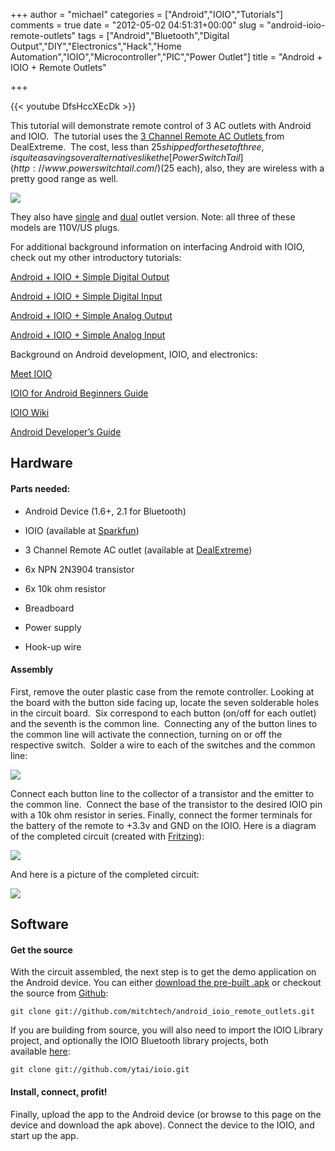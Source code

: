 +++
author = "michael"
categories = ["Android","IOIO","Tutorials"]
comments = true
date = "2012-05-02 04:51:31+00:00"
slug = "android-ioio-remote-outlets"
tags = ["Android","Bluetooth","Digital Output","DIY","Electronics","Hack","Home Automation","IOIO","Microcontroller","PIC","Power Outlet"]
title = "Android + IOIO + Remote Outlets"

+++

{{< youtube DfsHccXEcDk >}}

This tutorial will demonstrate remote control of 3 AC outlets with Android and IOIO.  The tutorial uses the [3 Channel Remote AC Outlets ](http://dx.com/p/3-channel-wireless-remote-controlled-ac-power-adapters-set-110v-us-plug-82399?Utm_rid=33954493&Utm_source=affiliate)from DealExtreme.  The cost, less than $25 shipped for the set of three, is quite a savings over alternatives like the [PowerSwitch Tail ](http://www.powerswitchtail.com/)($25 each), also, they are wireless with a pretty good range as well.

[![](http://mitchtech.net/wp-content/uploads/2012/05/3pk-outlet-dx-300x225.jpg)](http://mitchtech.net/android-ioio-remote-outlets/3pk-outlet-dx/)

They also have [single](http://dx.com/p/wireless-remote-controlled-ac-power-adapter-set-110v-us-plug-59269?Utm_rid=33954493&Utm_source=affiliate) and [dual](http://dx.com/p/2-channel-wireless-remote-controlled-ac-power-adapters-set-110v-us-plug-82400?Utm_rid=33954493&Utm_source=affiliate) outlet version. Note: all three of these models are 110V/US plugs.

For additional background information on interfacing Android with IOIO, check out my other introductory tutorials:

[Android + IOIO + Simple Digital Output](http://mitchtech.net/android-ioio-simple-digital-output/)

[Android + IOIO + Simple Digital Input](http://mitchtech.net/android-ioio-simple-digital-input/)

[Android + IOIO + Simple Analog Output](http://mitchtech.net/android-ioio-simple-analog-output/)

[Android + IOIO + Simple Analog Input](http://mitchtech.net/android-ioio-simple-analog-input/)

Background on Android development, IOIO, and electronics:

[Meet IOIO](http://ytai-mer.blogspot.com/2011/04/meet-ioio-io-for-android.html)

[IOIO for Android Beginners Guide](http://www.sparkfun.com/tutorials/280)

[IOIO Wiki](https://github.com/ytai/ioio/wiki)

[Android Developer’s Guide](http://developer.android.com/guide/index.html)

## Hardware

#### Parts needed:

  * Android Device (1.6+, 2.1 for Bluetooth)

  * IOIO (available at [Sparkfun](http://www.sparkfun.com/products/10748))

  * 3 Channel Remote AC outlet (available at [DealExtreme](http://dx.com/p/3-channel-wireless-remote-controlled-ac-power-adapters-set-110v-us-plug-82399?Utm_rid=33954493&Utm_source=affiliate))

  * 6x NPN 2N3904 transistor

  * 6x 10k ohm resistor

  * Breadboard

  * Power supply

  * Hook-up wire

#### Assembly

First, remove the outer plastic case from the remote controller. Looking at the board with the button side facing up, locate the seven solderable holes in the circuit board.  Six correspond to each button (on/off for each outlet) and the seventh is the common line.  Connecting any of the button lines to the common line will activate the connection, turning on or off the respective switch.  Solder a wire to each of the switches and the common line:

[![](http://mitchtech.net/wp-content/uploads/2012/05/remote-solder-300x225.jpg)](http://mitchtech.net/android-ioio-remote-outlets/remote-solder/)

Connect each button line to the collector of a transistor and the emitter to the common line.  Connect the base of the transistor to the desired IOIO pin with a 10k ohm resistor in series. Finally, connect the former terminals for the battery of the remote to +3.3v and GND on the IOIO. Here is a diagram of the completed circuit (created with [Fritzing](http://fritzing.org/)):

[![](http://mitchtech.net/wp-content/uploads/2012/05/ioio_remote_ac_outlets.png)](http://mitchtech.net/wp-content/uploads/2012/05/ioio_remote_ac_outlets.png)

And here is a picture of the completed circuit:

[![](http://mitchtech.net/wp-content/uploads/2012/05/power-outlet-breadboard-300x225.jpg)](http://mitchtech.net/android-ioio-remote-outlets/power-outlet-breadboard/)

## Software

#### Get the source

With the circuit assembled, the next step is to get the demo application on the Android device. You can either [download the pre-built .apk](http://mitch-tech.appspot.com/ioio/IOIORemoteOutlets.apk) or checkout the source from [Github](https://github.com/mitchtech/android_ioio_accelerometer_servos):

```
git clone git://github.com/mitchtech/android_ioio_remote_outlets.git
```

If you are building from source, you will also need to import the IOIO Library project, and optionally the IOIO Bluetooth library projects, both available [here](https://github.com/ytai/ioio):

```
git clone git://github.com/ytai/ioio.git
```

#### Install, connect, profit!

Finally, upload the app to the Android device (or browse to this page on the device and download the apk above). Connect the device to the IOIO, and start up the app.


